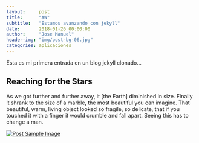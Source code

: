 ```yaml
---
layout:     post
title:      "AW"
subtitle:   "Estamos avanzando con jekyll"
date:       2018-01-26 00:00:00
author:     "Jose Manuel"
header-img: "img/post-bg-06.jpg"
categories: aplicaciones
---
```


<p>Esta es mi primera entrada en un blog jekyll clonado...</p>

<h2 class="section-heading">Reaching for the Stars</h2>

<p>As we got further and further away, it [the Earth] diminished in size. Finally it shrank to the size of a marble, the most beautiful you can imagine. That beautiful, warm, living object looked so fragile, so delicate, that if you touched it with a finger it would crumble and fall apart. Seeing this has to change a man.</p>

<a href="#">
    <img src="{{ site.baseurl }}/img/post-sample-image.jpg" class="img-responsive" alt="Post Sample Image">
</a>
